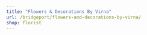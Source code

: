 ```yaml
---
title: "Flowers & Decorations By Virna"
url: /bridgeport/flowers-and-decorations-by-virna/
shop: florist
---
```

